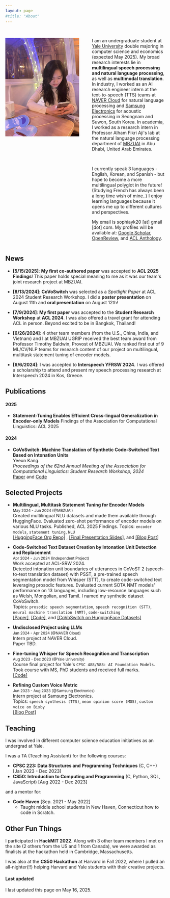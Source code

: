 ```yaml
---
layout: page
#title: "About"
---
```


<div style="display: flex;" class='author-profile'>
    <div style="flex: 50%; padding-right: 20px;">
        <!-- Left Column Content -->
        <h2></h2>
          <img src="/assets/images/profilepic.jpg"> 
    </div>
    <div style="flex: 50%; padding-left: 20px;">
        <!-- Right Column Content -->
        <h2></h2>
        <p>
        I am an undergraduate student at <a href="https://www.yale.edu">Yale University</a> double majoring in computer science and economics (expected May 2025). My broad research interests lie in <b>multilingual speech processing and natural language processing</b>, as well as <b>multimodal translation</b>. In industry, I worked as an AI research engineer intern at the text-to-speech (TTS) teams at <a href="https://www.navercloudcorp.com/">NAVER Cloud</a> for natural language processing and <a href="https://www.samsung-dxrecruit.com/dept/detail/C0003">Samsung Electronics</a> for acoustic processing in Seongnam and Suwon, South Korea. In academia, I worked as a research intern in Professor Alham Fikri Aji's lab at the natural language processing department of <a href="https://mbzuai.ac.ae/research/department/natural-language-processing-department/">MBZUAI</a> in Abu Dhabi, United Arab Emirates.
        </p>
        <br/>
        <p>
        I currently speak 3 languages - English, Korean, and Spanish - but hope to become a more multilingual polyglot in the future! (Studying French has always been a long time wish of mine..)  
        I enjoy learning languages because it opens me up to different cultures and perspectives.
        </p>
        <p>
        My email is sophiayk20 [at] gmail [dot] com.
        My profiles will be available at: <a href="https://scholar.google.com/citations?user=HSrWfxoAAAAJ&hl=en">Google Scholar</a>, <a href="https://openreview.net/profile?id=~Yeeun_Kang1">OpenReview</a>, and <a href="https://aclanthology.org/people/y/yeeun-kang/">ACL Anthology</a>.
        </p>
    </div>
</div>

## News
- **[5/15/2025]**: **My first co-authored paper** was accepted to **ACL 2025 Findings**! This paper holds special meaning to me as it was our team's joint research project at MBZUAI. 

- **[8/13/2024]**: **CoVoSwitch** was selected as a *Spotlight Paper* at ACL 2024 Student Research Workshop. I did a **poster presentation** on August 11th and **oral presentation** on August 12th!

- **[7/9/2024]**: **My first paper** was accepted to the **Student Research Workshop** at **ACL 2024**. I was also offered a travel grant for attending ACL in person. Beyond excited to be in Bangkok, Thailand!

- **[6/26/2024]**: 4 other team members (from the U.S., China, India, and Vietnam) and I at MBZUAI UGRIP received the best team award from Professor Timothy Baldwin, Provost of MBZUAI. We ranked first out of 9 ML/CV/NLP teams for research content of our project on multilingual, multitask statement tuning of encoder models.

- **[6/6/2024]**: I was accepted to **Interspeech YFRSW 2024**. I was offered a scholarship to attend and present my speech processing research at Interspeech 2024 in Kos, Greece. 

## Publications

#### 2025
- **Statement-Tuning Enables Efficient Cross-lingual Generalization in Encoder-only Models**
  Findings of the Association for Computational Linguistics: ACL 2025

#### 2024

- **CoVoSwitch: Machine Translation of Synthetic Code-Switched Text Based on Intonation Units**  
  Yeeun Kang.  
  *Proceedings of the 62nd Annual Meeting of the Association for Computational Linguistics: Student Research Workshop, 2024*  
  [Paper](https://aclanthology.org/2024.acl-srw.40/) and [Code](https://github.com/sophiayk20/covoswitch)

## Selected Projects
- **Multilingual, Multitask Statement Tuning for Encoder Models**   
  <small>May 2024 - Jun 2024 (@MBZUAI)</small>     
  Created multilingual NLU datasets and made them available through HuggingFace. Evaluated zero-shot performance of encoder models on various NLU tasks. Published, ACL 2025 Findings.
  Topics: `encoder models`, `statement tuning`, `NLU`   
  [[HuggingFace Org Repo]](https://huggingface.co/mbzuai-ugrip-statement-tuning)
  , [[Final Presentation Slides]](), and [[Blog Post]]()       

- **Code-Switched Text Dataset Creation by Intonation Unit Detection and Replacement**   
  <small>Apr 2024 - Jun 2024 (Independent Project)</small>   
  Work accepted at ACL-SRW 2024.    
  Detected intonation unit boundaries of utterances in CoVoST 2 (speech-to-text translation dataset) with PSST, a pre-trained speech segmentation model from Whisper (STT), to create code-switched text leveraging prosodic features. Evaluated current SOTA NMT models' performance on 13 languages, including low-resource languages such as Welsh, Mongolian, and Tamil. I named my synthetic dataset CoVoSwitch.          
  Topics: `prosodic speech segmentation`, `speech recognition (STT)`, `neural machine translation (NMT)`, `code-switching`    
  [[Paper]](https://arxiv.org/abs/2407.14295), [[Code]](https://github.com/sophiayk20/covoswitch), and [[CoVoSwitch on HuggingFace Datasets]]()   

- **Undisclosed Project using LLMs**  
  <small>Jan 2024 - Apr 2024 (@NAVER Cloud)</small>   
  Intern project at NAVER Cloud.    
  Paper TBD.  

- **Fine-tuning Whisper for Speech Recognition and Transcription**  
  <small>Aug 2023 - Dec 2023 (@Yale University)</small>     
  Course final project for Yale's `CPSC 488/588: AI Foundation Models`. Took course with MS, PhD students and received full marks.    
  [[Code]](https://github.com/sophiayk20/whisper-asr)

- **Refining Custom Voice Metric**  
  <small>Jun 2023 - Aug 2023 (@Samsung Electronics)</small>       
  Intern project at Samsung Electronics.    
  Topics: `speech synthesis (TTS)`, `mean opinion score (MOS)`, `custom voice on Bixby`   
  [[Blog Post]](http://sophiayk20.github.io/2023/08/17/an-exploration-into-tts/)    





## Teaching
I was involved in different computer science education initiatives as an undergrad at Yale.

I was a TA (Teaching Assistant) for the following courses:
- **CPSC 223: Data Structures and Programming Techniques** (C, C++) [Jan 2023 - Dec 2023]
- **CS50: Introduction to Computing and Programming** (C, Python, SQL, JavaScript) [Aug 2022 - Dec 2023]

and a mentor for:
- **Code Haven** [Sep. 2021 - May 2022]
  - Taught middle school students in New Haven, Connecticut how to code in Scratch. 


## Other Fun Things
I participated in **HackMIT 2022**. Along with 3 other team members I met on the site (2 others from the US and 1 from Canada), we were awarded as finalists at the hackathon held in Cambridge, Massachusetts. 

I was also at the **CS50 Hackathon** at Harvard in Fall 2022, where I pulled an all-nighter(!!) helping Harvard and Yale students with their creative projects.


#### Last updated
I last updated this page on May 16, 2025.